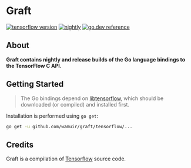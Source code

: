 # Graft
[![tensorflow version](https://img.shields.io/badge/tf-v2.8.0--nightly-FF6F00?logo=tensorflow&logoColor=FF6F00)](https://github.com/tensorflow/tensorflow/tree/nightly)
[![nightly](https://img.shields.io/github/workflow/status/wamuir/graft/nightly?label=nightly%20ci&logo=github&event=push)](https://github.com/wamuir/graft/actions/workflows/nightly.yml)
[![go.dev reference](https://pkg.go.dev/badge/wamuir/graft)](https://pkg.go.dev/github.com/wamuir/graft/tensorflow)

## About

**Graft contains nightly and release builds of the Go language bindings to the TensorFlow C API.**

## Getting Started

> The Go bindings depend on [libtensorflow](https://www.tensorflow.org/install/lang_c), which should be downloaded (or compiled) and installed first.

Installation is performed using `go get`:

```sh
go get -u github.com/wamuir/graft/tensorflow/...
```

## Credits

Graft is a compilation of [Tensorflow](https://tensorflow.org/code) source code.
